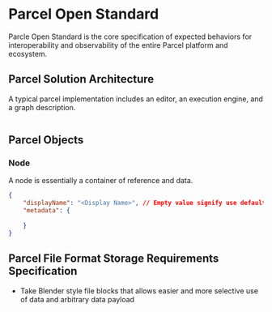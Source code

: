 # Parcel Open Standard

Parcle Open Standard is the core specification of expected behaviors for interoperability and observability of the entire Parcel platform and ecosystem.

## Parcel Solution Architecture

A typical parcel implementation includes an editor, an execution engine, and a graph description.

```mermaid
```

## Parcel Objects

### Node

A node is essentially a container of reference and data.

```json
{
    "displayName": "<Display Name>", // Empty value signify use default
    "metadata": {
        
    }
}
```

## Parcel File Format Storage Requirements Specification

* Take Blender style file blocks that allows easier and more selective use of data and arbitrary data payload
